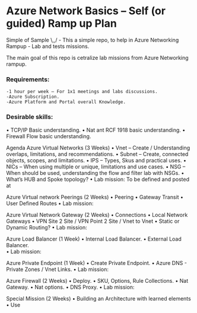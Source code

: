 # Azure Network Basics – Self (or guided) Ramp up Plan

Simple of Sample  \\,,/ - This a simple repo, to help in Azure Networking Rampup - Lab and tests missions. 

The main goal of this repo is cetralize lab missions from Azure Networking rampup. 

### Requirements: 
    -1 hour per week – For 1x1 meetings and labs discussions. 
    -Azure Subscription. 
    -Azure Platform and Portal overall Knowledge.

### Desirable skills: 
  •	TCP/IP Basic understanding. 
  •	Nat ant RCF 1918 basic understanding. 
  •	Firewall Flow basic understanding. 


Agenda
Azure Virtual Networks (3 Weeks) 
•	Vnet – Create / Understanding overlaps, limitations, and recommendations. 
•	Subnet – Create, connected objects, scopes, and limitations.
•	IPS – Types, Skus and practical uses. 
•	NICs – When using multiple or unique, limitations and use cases. 
•	NSG – When should be used, understanding the flow and filter lab with NSGs. 
•	What’s HUB and Spoke topology? 
•	Lab mission: To be defined and posted at 

 

Azure Virtual network Peerings (2 Weeks)
•	Peering
•	Gateway Transit 
•	User Defined Routes 
•	Lab mission:

 
Azure Virtual Network Gateway (2 Weeks)
•	Connections
•	Local Network Gateways
•	VPN Site 2 Site / VPN Point 2 Site / Vnet to Vnet 
•	Static or Dynamic Routing?
•	Lab mission:

 
Azure Load Balancer (1 Week)
•	Internal Load Balancer. 
•	External Load Balancer.  
•	Lab mission:

Azure Private Endpoint (1 Week)
•	Create Private Endpoint. 
•	Azure DNS - Private Zones / Vnet Links.
•	Lab mission:

 
Azure Firewall (2 Weeks)
•	Deploy. 
•	SKU, Options, Rule Collections. 
•	Nat Gateway. 
•	Nat options. 
•	DNS Proxy. 
•	Lab mission:

Special Mission (2 Weeks)
•	Building an Architecture with learned elements
•	Use 


